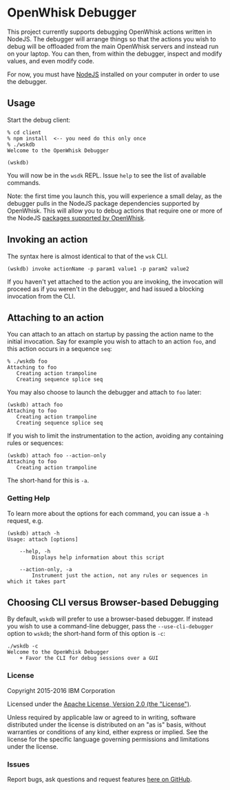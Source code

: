 # OpenWhisk Debugger

This project currently supports debugging OpenWhisk actions written in NodeJS. The debugger will arrange things so that the actions you wish to debug will be offloaded from the main OpenWhisk servers and instead run on your laptop. You can then, from within the debugger, inspect and modify values, and even modify code.

For now, you must have [NodeJS](https://nodejs.org) installed on your computer in order to use the debugger.

## Usage

Start the debug client:
```
% cd client
% npm install  <-- you need do this only once
% ./wskdb
Welcome to the OpenWhisk Debugger

(wskdb)
```

You will now be in the `wsdk` REPL. Issue `help` to see the list of available commands. 

Note: the first time you launch this, you will experience a small delay, as the debugger pulls in the NodeJS package dependencies supported by OpenWhisk. This will allow you to debug actions that require one or more of the NodeJS [packages supported by OpenWhisk](https://dev-console.stage1.ng.bluemix.net/docs/openwhisk/openwhisk_reference.html#openwhisk_ref_javascript).


## Invoking an action
The syntax here is almost identical to that of the `wsk` CLI.
```
(wskdb) invoke actionName -p param1 value1 -p param2 value2
```

If you haven't yet attached to the action you are invoking, the invocation will proceed as if you weren't in the debugger, and had issued a blocking invocation from the CLI.

## Attaching to an action

You can attach to an attach on startup by passing the action name to the initial invocation. Say for example you wish to attach to an action `foo`, and this action occurs in a sequence `seq`:

```
% ./wskdb foo
Attaching to foo
   Creating action trampoline
   Creating sequence splice seq
```

You may also choose to launch the debugger and attach to `foo` later:

```
(wskdb) attach foo
Attaching to foo
   Creating action trampoline
   Creating sequence splice seq
```

If you wish to limit the instrumentation to the action, avoiding any containing rules or sequences:

```
(wskdb) attach foo --action-only
Attaching to foo
   Creating action trampoline
```

The short-hand for this is `-a`. 

### Getting Help

To learn more about the options for each command, you can issue a `-h` request, e.g.
```
(wskdb) attach -h
Usage: attach [options]

	--help, -h
		Displays help information about this script

	--action-only, -a
		Instrument just the action, not any rules or sequences in which it takes part
```

## Choosing CLI versus Browser-based Debugging

By default, `wskdb` will prefer to use a browser-based debugger. If instead you wish to use a command-line debugger, pass the `--use-cli-debugger` option to `wskdb`; the short-hand form of this option is `-c`:

```
./wskdb -c
Welcome to the OpenWhisk Debugger
    + Favor the CLI for debug sessions over a GUI
```

### License

Copyright 2015-2016 IBM Corporation

Licensed under the [Apache License, Version 2.0 (the "License")](http://www.apache.org/licenses/LICENSE-2.0.html).

Unless required by applicable law or agreed to in writing, software distributed under the license is distributed on an "as is" basis, without warranties or conditions of any kind, either express or implied. See the license for the specific language governing permissions and limitations under the license.

### Issues

Report bugs, ask questions and request features [here on GitHub](../../issues).
